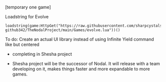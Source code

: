 [temporary one game]

Loadstring for Evolve
```
loadstring(game:HttpGet("https://raw.githubusercontent.com/sharpcystals-github342/TheNodalProject/main/Games/evolve.lua"))()
```

To do: Create an actual UI library instead of using Infinite Yield command like but centered
- completing in Shesha project

- Shesha project will be the successor of Nodal. It will release with a team developing on it, makes things faster and more expandable to more games.
